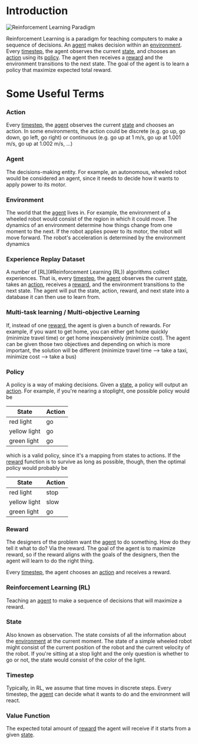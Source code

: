 # Introduction
![Reinforcement Learning Paradigm](https://www.kdnuggets.com/images/reinforcement-learning-fig1-700.jpg "Reinforcement Learning Paradigm")

Reinforcement Learning is a paradigm for teaching computers to make a sequence of decisions. An [agent](#Agent) makes decision within an [environment](#Environment). Every [timestep](#Timestep), the agent observes the current [state](#State), and chooses an [action](#Action) using its [policy](#Policy). The agent then receives a [reward](#Reward) and the environment transitions to the next state. The goal of the agent is to learn a policy that maximize expected total reward.

# Some Useful Terms
### Action
Every [timestep](#Timestep), the [agent](#Agent) observes the current [state](#State) and chooses an action. In some environments, the action could be discrete (e.g. go up, go down, go left, go right) or continuous (e.g. go up at 1 m/s, go up at 1.001 m/s, go up at 1.002 m/s, ...)

### Agent
The decisions-making entity. For example, an autonomous, wheeled robot would be considered an agent, since it needs to decide how it wants to apply power to its motor.

### Environment
The world that the [agent](#Agent) lives in. For example, the environment of a wheeled robot would consist of the region in which it could move. The dynamics of an environment determine how things change from one moment to the next. If the robot applies power to its motor, the robot will move forward. The robot's acceleration is determined by the environment dynamics

### Experience Replay Dataset
A number of [RL](#Reinforcement Learning (RL)) algorithms collect experiences. That is, every [timestep](#Timestep), the [agent](#Agent) observes the current [state](#State), takes an [action](#Action), receives a [reward](#Reward), and the environment transitions to the next state. The agent will put the state, action, reward, and next state into a database it can then use to learn from.

### Multi-task learning / Multi-objective Learning
If, instead of one [reward](#Reward), the agent is given a bunch of rewards. For example, if you want to get home, you can either get home quickly (minimize travel time) or get home inexpensively (minimize cost). The agent can be given those two objectives and depending on which is more important, the solution will be different (minimize travel time --> take a taxi, minimize cost --> take a bus)

### Policy
A policy is a way of making decisions. Given a [state](#State), a policy will output an [action](#Action). For example, if you're nearing a stoplight, one possible policy would be

| State | Action |
| --- | --- |
| red light | go |
| yellow light | go |
| green light | go |

which is a valid policy, since it's a mapping from states to actions.
If the [reward](#Reward) function is to survive as long as possible, though, then the optimal policy would probably be

| State | Action |
| --- | --- |
| red light | stop |
| yellow light | slow |
| green light | go |

### Reward
The designers of the problem want the [agent](#Agent) to do something. How do they tell it what to do? Via the reward. The goal of the agent is to maximize reward, so if the reward aligns with the goals of the designers, then the agent will learn to do the right thing.

Every [timestep](#Timestep), the agent chooses an [action](#Action) and receives a reward.

### Reinforcement Learning (RL)
Teaching an [agent](#Agent) to make a sequence of decisions that will maximize a reward.

### State
Also known as observation.
The state consists of all the information about the [environment](#Environment) at the current moment. The state of a simple wheeled robot might consist of the current position of the robot and the current velocity of the robot. If you're sitting at a stop light and the only question is whether to go or not, the state would consist of the color of the light. 

### Timestep
Typically, in RL, we assume that time moves in discrete steps. Every timestep, the [agent](#Agent) can decide what it wants to do and the environment will react.

### Value Function
The expected total amount of [reward](#Reward) the agent will receive if it starts from a given [state](#State). 
